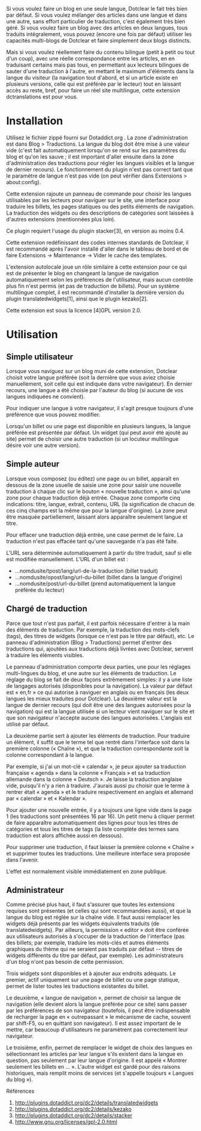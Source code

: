 Si vous voulez faire un blog en une seule langue, Dotclear le fait très bien par
défaut. Si vous voulez mélanger des articles dans une langue et dans une autre,
sans effort particulier de traduction, c'est également très bien géré. Si vous
voulez faire un blog avec des articles en deux langues, tous traduits
intégralement, vous pouvez (encore une fois par défaut) utiliser les capacités
multi-blogs de Dotclear et faire simplement deux blogs distincts.

Mais si vous voulez réellement faire du contenu bilingue (petit à petit ou tout
d'un coup), avec une réelle correspondance entre les articles, en en traduisant
certains mais pas tous, en permettant aux lecteurs bilingues de sauter d'une
traduction à l'autre, en mettant le maximum d'éléments dans la langue du
visiteur (la navigation tout d'abord, et si un article existe en plusieurs
versions, celle qui est préférée par le lecteur) tout en laissant accès au
reste, bref, pour faire un réel site multilingue, cette extension dctranslations
est pour vous.

Installation
============

Utilisez le fichier zippé fourni sur Dotaddict.org . La zone
d'administration est dans Blog > Traductions. La langue du blog doit être mise
à une valeur vide (c'est fait automatiquement lorsqu'on se rend sur les
paramètres du blog et qu'on les sauve ; il est important d'aller ensuite dans la
zone d'administration des traductions pour régler les langues visibles et la
langue de dernier recours). Le fonctionnement du plugin n'est pas correct tant
que le paramètre de langue n'est pas vide (on peut vérifier dans Extensions >
about:config).

Cette extension rajoute un panneau de commande pour choisir les langues
utilisables par les lecteurs pour naviguer sur le site, une interface pour
traduire les billets, les pages statiques ou des petits éléments de navigation.
La traduction des widgets ou des descriptions de catégories sont
laissées à d'autres extensions (mentionnées plus loin).

Ce plugin requiert l'usage du plugin stacker[3], en version au moins 0.4.

Cette extension redéfinissant des codes internes standards de Dotclear, il est
recommandé après l'avoir installé d'aller dans le tableau de bord et de faire
Extensions -> Maintenance -> Vider le cache des templates.

L'extension autolocale joue un rôle similaire à cette extension pour ce qui est
de présenter le blog en changeant la langue de navigation automatiquement selon
les préférences de l'utilisateur, mais aucun contrôle plus fin n'est permis (et
pas de traduction de billets). Pour un système multilingue complet, il est
recommandé d'installer la dernière version du plugin translatedwidgets[1], ainsi
que le plugin kezako[2].

Cette extension est sous la licence [4]GPL version 2.0.

Utilisation
===========

Simple utilisateur
------------------

Lorsque vous naviguez sur un blog muni de cette extension, Dotclear choisit
votre langue préférée (soit la dernière que vous aviez choisie manuellement,
soit celle qui est indiquée dans votre navigateur). En dernier recours, une
langue a été choisie par l'auteur du blog (si aucune de vos langues indiquées ne
convient).

Pour indiquer une langue à votre navigateur, il s'agit presque toujours d'une
préférence que vous pouvez modifier.

Lorsqu'un billet ou une page est disponible en plusieurs langues, la langue
préférée est présentée par défaut. Un widget (qui peut avoir été ajouté au site)
permet de choisir une autre traduction (si un locuteur multilingue désire voir
une autre version).

Simple auteur
-------------

Lorsque vous composez (ou éditez) une page ou un billet, apparaît en dessous de
la zone usuelle de saisie une zone pour saisir une nouvelle traduction à chaque
clic sur le bouton « nouvelle traduction », ainsi qu'une zone pour chaque
traduction déjà entrée. Chaque zone comporte cinq indications: titre, langue,
extrait, contenu, URL (la signification de chacun de ces cinq champs est la même
que pour la langue d'origine). La zone peut être masquée partiellement, laissant
alors apparaître seulement langue et titre.

Pour effacer une traduction déjà entrée, une case permet de le faire. La
traduction n'est pas effacée tant qu'une sauvegarde n'a pas été faite.

L'URL sera déterminée automatiquement à partir du titre traduit, sauf si elle
est modifiée manuellement. L'URL d'un billet est :
  * ...nomdusite/tpost/lang/url-de-la-traduction (billet traduit)
  * ...nomdusite/opost/lang/url-du-billet (billet dans la langue d'origine)
  * ...nomdusite/post/url-du-billet (prend automatiquement la langue préférée du
lecteur)

Chargé de traduction
--------------------

Parce que tout n'est pas parfait, il est parfois nécessaire d'entrer à la main
des éléments de traduction. Par exemple, la traduction des mots-clefs (tags),
des titres de widgets (lorsque ce n'est pas le titre par défaut), etc. Le
panneau d'administration (Blog > Traductions) permet d'entrer des traductions
qui, ajoutées aux traductions déjà livrées avec Dotclear, servent à traduire les
éléments visibles.

Le panneau d'administration comporte deux parties, une pour les réglages
multi-lingues du blog, et une autre sur les éléments de traduction. Le réglage
du blog se fait de deux façons extrêmement simples: il y a une liste de langages
autorisés (disponibles pour la navigation). La valeur par défaut est « en,fr »
ce qui autorise à naviguer en anglais ou en français (les deux langues les mieux
traduites pour Dotclear). La deuxième valeur est la langue de dernier recours
(qui doit être une des langues autorisées pour la navigation) qui est la langue
utilisée si un lecteur vient naviguer sur le site et que son navigateur
n'accepte aucune des langues autorisées. L'anglais est utilisé par défaut.

La deuxième partie sert à ajouter les éléments de traduction. Pour traduire un
élément, il suffit que le terme tel que rentré dans l'interface soit dans la
première colonne (« Chaîne »), et que la traduction correspondante soit la
colonne correspondant à la langue.

Par exemple, si j'ai un mot-clé « calendar », je peux ajouter sa traduction
française « agenda » dans la colonne « Français » et sa traduction allemande
dans la colonne « Deutsch ». Je laisse la traduction anglaise vide, puisqu'il
n'y a rien à traduire. J'aurais aussi pu choisir que le terme à rentrer était «
agenda » et le traduire respectivement en anglais et allemand par « calendar »
et « Kalendar ».

Pour ajouter une nouvelle entrée, il y a toujours une ligne vide dans la page 1
(les traductions sont présentées 16 par 16). Un petit menu à cliquer permet de
faire apparaître automatiquement des lignes pour tous les titres de catégories
et tous les titres de tags (la liste complète des termes sans traduction est
alors affichée aussi en dessous).

Pour supprimer une traduction, il faut laisser la première colonne « Chaîne » et
supprimer toutes les traductions. Une meilleure interface sera proposée dans
l'avenir.

L'effet est normalement visible immédiatement en zone publique.

Administrateur
--------------

Comme précisé plus haut, il faut s'assurer que toutes les extensions requises
sont présentes (et celles qui sont recommandées aussi), et que la langue du blog
est réglée sur la chaîne vide. Il faut aussi remplacer les widgets déjà présents
par les widgets équivalents traduits (de translatedwidgets). Par ailleurs, la
permission « editor » doit être conférée aux utilisateurs autorisés à s'occuper
de la traduction de l'interface (pas des billets; par exemple, traduire les
mots-clés et autres éléments graphiques du thème qui ne seraient pas traduits
par défaut -- titres de widgets différents du titre par défaut, par exemple).
Les administrateurs d'un blog n'ont pas besoin de cette permission.

Trois widgets sont disponibles et à ajouter aux endroits adéquats. Le premier,
actif uniquement sur une page de billet ou une page statique, permet de lister
toutes les traductions existantes du billet.

Le deuxième, « langue de navigation », permet de choisir sa langue de navigation
(elle devient alors la langue préférée pour ce site) sans passer par les
préférences de son navigateur (toutefois, il peut être indispensable de
recharger la page en « outrepassant » le mécanisme de cache, souvent par
shift-F5, ou en quittant son navigateur). Il est assez important de le mettre,
car beaucoup d'utilisateurs ne paramètrent pas correctement leur navigateur.

Le troisième, enfin, permet de remplacer le widget de choix des langues en
sélectionnant les articles par leur langue s'ils existent dans la langue en
question, pas seulement par leur langue d'origine. Il est appelé « Montrer
seulement les billets en ... ». L'autre widget est gardé pour des raisons
historiques, mais remplit moins de services (et s'appelle toujours « Langues du
blog »).

Références

   1. http://plugins.dotaddict.org/dc2/details/translatedwidgets
   2. http://plugins.dotaddict.org/dc2/details/kezako
   3. http://plugins.dotaddict.org/dc2/details/stacker
   4. http://www.gnu.org/licenses/gpl-2.0.html
